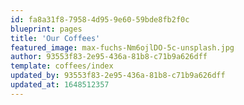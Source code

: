 ```yaml
---
id: fa8a31f8-7958-4d95-9e60-59bde8fb2f0c
blueprint: pages
title: 'Our Coffees'
featured_image: max-fuchs-Nm6ojlDO-5c-unsplash.jpg
author: 93553f83-2e95-436a-81b8-c71b9a626dff
template: coffees/index
updated_by: 93553f83-2e95-436a-81b8-c71b9a626dff
updated_at: 1648512357
---
```


